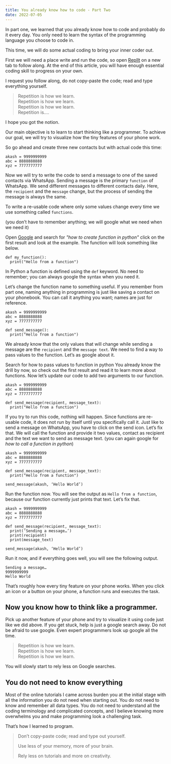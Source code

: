 ```yaml
---
title: You already know how to code - Part Two
date: 2022-07-05
---
```


In part one, we learned that you already know how to code and probably do it every day.
You only need to learn the syntax of the programming language you choose to code in.

This time, we will do some actual coding to bring your inner coder out.

First we will need a place write and run the code, so open <a href="https://replit.com/languages/python3" target="_blank">ReplIt</a> on a new tab to follow along.
At the end of this article, you will have enough essential coding skill to progress on your own.

I request you follow along, do not copy-paste the code; read and type everything yourself. 

> Repetition is how we learn.  
> Repetition is how we learn.  
> Repetition is how we learn.  
> Repetition is….  

I hope you got the notion.

Our main objective is to learn to start thinking like a programmer. To achieve our goal, we will try to visualize how the tiny features of your phone work.

So go ahead and create three new contacts but with actual code this time:

```
akash = 9999999999
abc = 8888888888
xyz = 7777777777
```

Now we will try to write the code to send a message to one of the saved contacts via WhatsApp.
Sending a message is the primary `function` of WhatsApp. We send different messages to different contacts daily. Here, the `recipient` and the `message` change, but the process of sending the message is always the same.

To write a re-usable code where only some values change every time we use something called `functions`.

(you don’t have to remember anything; we will google what we need when we need it)

Open <a href="https://google.com" target="_blank">Google</a> and search for _"how to create function in python"_ click on the first result and look at the example. The function will look something like below.

```
def my_function():
  print("Hello from a function")
```

In Python a function is defined using the `def` keyword. No need to remember; you can always google the syntax when you need it.

Let’s change the function name to something useful.
If you remember from part one, naming anything in programming is just like saving a contact on your phonebook. You can call it anything you want; names are just for reference.

```
akash = 9999999999
abc = 8888888888
xyz = 7777777777

def send_message():
  print("Hello from a function")
```


We already know that the only values that will change while sending a message are the `recipient` and the `message text`. We need to find a way to pass values to the function. Let’s as google about it.

Search for how to pass values to function in python
You already know the drill by now, so check out the first result and read it to learn more about functions.
Now let’s update our code to add two arguments to our function.

```
akash = 9999999999
abc = 8888888888
xyz = 7777777777

def send_message(recipient, message_text):
  print("Hello from a function")
```

If you try to run this code, nothing will happen.
Since functions are re-usable code, it does not run by itself until you specifically call it. Just like to send a message on WhatsApp, you have to click on the send icon. Let’s fix that.
We will call the function and provide it two values, contact as recipient and the text we want to send as message text.
(you can again google for _how to call a function in python_)

```
akash = 9999999999
abc = 8888888888
xyz = 7777777777

def send_message(recipient, message_text):
  print("Hello from a function")

send_message(akash, ‘Hello World’)
```

Run the function now.
You will see the output as `Hello from a function`, because our function currently just prints that text.
Let’s fix that.

```
akash = 9999999999
abc = 8888888888
xyz = 7777777777

def send_message(recipient, message_text):
  print(‘Sending a message…’)
  print(recipient)
  print(message_text)

send_message(akash, ‘Hello World’)
```

Run it now, and if everything goes well, you will see the following output.
```
Sending a message…
9999999999
Hello World
```

That’s roughly how every tiny feature on your phone works.
When you click an icon or a button on your phone, a function runs and executes the task.

## Now you know how to think like a programmer.

Pick up another feature of your phone and try to visualize it using code just like we did above.
If you get stuck, help is just a google search away.
Do not be afraid to use google. Even expert programmers look up google all the time.


> Repetition is how we learn.  
> Repetition is how we learn.  
> Repetition is how we learn. 

You will slowly start to rely less on Google searches.

## You do not need to know everything
Most of the online tutorials I came across burden you at the initial stage with all the information you do not need when starting out.
You do not need to know and remember all data types.
You do not need to understand all the coding terminology and complicated concepts, and I believe knowing more overwhelms you and make programming look a challenging task.

That’s how I learned to program.

> Don’t copy-paste code; read and type out yourself.
> 
> Use less of your memory, more of your brain.
> 
> Rely less on tutorials and more on creativity.